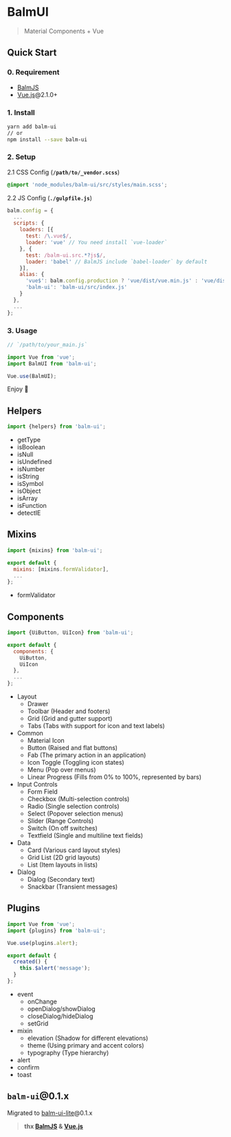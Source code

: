 # BalmUI
> Material Components + Vue

## Quick Start

### 0. Requirement

- [BalmJS](http://balmjs.com/)
- [Vue.js](https://vuejs.org/)@2.1.0+

### 1. Install

```sh
yarn add balm-ui
// or
npm install --save balm-ui
```

### 2. Setup

2.1 CSS Config (__`/path/to/_vendor.scss`__)

```css
@import 'node_modules/balm-ui/src/styles/main.scss';
```

2.2 JS Config (__`./gulpfile.js`__)

```js
balm.config = {
  ...
  scripts: {
    loaders: [{
      test: /\.vue$/,
      loader: 'vue' // You need install `vue-loader`
    }, {
      test: /balm-ui.src.*?js$/,
      loader: 'babel' // BalmJS include `babel-loader` by default
    }],
    alias: {
      'vue$': balm.config.production ? 'vue/dist/vue.min.js' : 'vue/dist/vue.esm.js',
      'balm-ui': 'balm-ui/src/index.js'
    }
  },
  ...
};
```

### 3. Usage

```js
// `/path/to/your_main.js`

import Vue from 'vue';
import BalmUI from 'balm-ui';

Vue.use(BalmUI);
```

Enjoy 👻

## Helpers

```js
import {helpers} from 'balm-ui';
```

- getType
- isBoolean
- isNull
- isUndefined
- isNumber
- isString
- isSymbol
- isObject
- isArray
- isFunction
- detectIE

## Mixins

```js
import {mixins} from 'balm-ui';

export default {
  mixins: [mixins.formValidator],
  ...
};
```

- formValidator

## Components

```js
import {UiButton, UiIcon} from 'balm-ui';

export default {
  components: {
    UiButton,
    UiIcon
  },
  ...
};
```

- Layout
    - Drawer
    - Toolbar (Header and footers)
    - Grid (Grid and gutter support)
    - Tabs (Tabs with support for icon and text labels)
- Common
    - Material Icon
    - Button (Raised and flat buttons)
    - Fab (The primary action in an application)
    - Icon Toggle (Toggling icon states)
    - Menu (Pop over menus)
    - Linear Progress (Fills from 0% to 100%, represented by bars)
- Input Controls
    - Form Field
    - Checkbox (Multi-selection controls)
    - Radio (Single selection controls)
    - Select (Popover selection menus)
    - Slider (Range Controls)
    - Switch (On off switches)
    - Textfield (Single and multiline text fields)
- Data
    - Card (Various card layout styles)
    - Grid List (2D grid layouts)
    - List (Item layouts in lists)
- Dialog
    - Dialog (Secondary text)
    - Snackbar (Transient messages)

## Plugins

```js
import Vue from 'vue';
import {plugins} from 'balm-ui';

Vue.use(plugins.alert);

export default {
  created() {
    this.$alert('message');
  }
};
```

- event
    - onChange
    - openDialog/showDialog
    - closeDialog/hideDialog
    - setGrid
- mixin
    - elevation (Shadow for different elevations)
    - theme (Using primary and accent colors)
    - typography (Type hierarchy)
- alert
- confirm
- toast

## `balm-ui`@0.1.x

Migrated to [balm-ui-lite](https://github.com/balmjs/ui-vue-lite/tree/0.1.x)@0.1.x


> __thx [BalmJS](http://balmjs.com/) & [Vue.js](https://vuejs.org/)__

